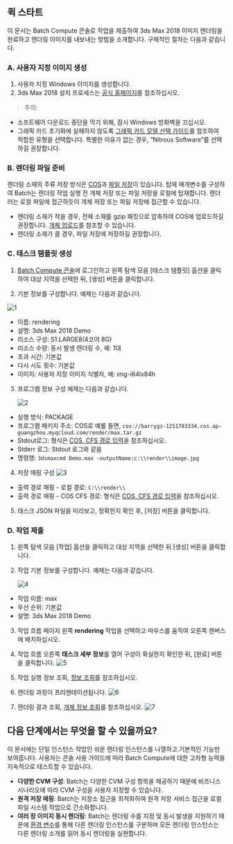 ## 퀵 스타트
이 문서는 Batch Compute 콘솔로 작업을 제출하여 3ds Max 2018 이미지 렌더링을 완료하고 렌더링 이미지를 내보내는 방법을 소개합니다. 구체적인 절차는 다음과 같습니다.
### A. 사용자 지정 이미지 생성
1. 사용자 지정 Windows 이미지를 생성합니다.
2. 3ds Max 2018 설치 프로세스는 [공식 홈페이지](https://www.autodesk.com/products/3ds-max/overview)를 참조하십시오.

>주의:
- 소프트웨어 다운로드 중단을 막기 위해, 잠시 Windows 방화벽을 끄십시오.
- 그래픽 카드 초기화에 실패하지 않도록 [그래픽 카드 모델 선택 가이드](https://knowledge.autodesk.com/zh-hans/support/3ds-max/learn-explore/caas/CloudHelp/cloudhelp/2015/CHS/3DSMax/files/GUID-3D6B4C8E-8C0D-4A9C-BFB0-2463803268CE-htm.html)를 참조하여 적합한 유형을 선택합니다. 특별한 이유가 없는 경우, “Nitrous Software”를 선택하길 권장합니다.

### B. 렌더링 파일 준비
렌더링 소재의 주류 저장 방식은 [COS](https://intl.cloud.tencent.com/document/product/436)과 [파일 저장](https://intl.cloud.tencent.com/document/product/582)이 있습니다. 탑재 매개변수를 구성하여 Batch는 렌더링 작업 실행 전 개체 저장 또는 파일 저장을 로컬에 탑재합니다. 렌더러는 로컬 파일에 접근하듯이 개체 저장 또는 파일 저장에 접근할 수 있습니다.

- 렌더링 소재가 작을 경우, 전체 소재를 gzip 패킷으로 압축하여 COS에 업로드하길 권장합니다. [개체 업로드](https://intl.cloud.tencent.com/document/product/436/6233)를 참조할 수 있습니다.
- 렌더링 소재가 클 경우, 파일 저장에 저장하길 권장합니다.

### C. 태스크 템플릿 생성
1. [Batch Compute 콘솔]()에 로그인하고 왼쪽 탐색 모음 [태스크 템플릿] 옵션을 클릭하여 대상 지역을 선택한 뒤, [생성] 버튼을 클릭합니다.

2. 기본 정보를 구성합니다. 예제는 다음과 같습니다.

![1](https://main.qcloudimg.com/raw/2d1fc5db083681fb89227c4477059b0a.png)

   - 이름: rendering
   - 설명: 3ds Max 2018 Demo
   - 리소스 구성: S1.LARGE8(4코어 8G)
   - 리소스 수량: 동시 발생 렌더링 수, 예: 1대
   - 초과 시간: 기본값
   - 다시 시도 횟수: 기본값
   - 이미지: 사용자 지정 이미지 식별자, 예: img-i64lx84h


3. 프로그램 정보 구성 예제는 다음과 같습니다.

   ![2](https://main.qcloudimg.com/raw/54a957780f1aab9a9c5377a0909997d4.png)

  - 실행 방식: PACKAGE
  - 프로그램 패키지 주소: COS로 예롤 들면, `cos://barrygz-1251783334.cos.ap-guangzhou.myqcloud.com/render/max.tar.gz`
  - Stdout로그: 형식은 [COS, CFS 경로 입력](https://cloud.tencent.com/document/product/599/13996)을 참조하십시오.
  - Stderr 로그: Stdout 로그와 같음
  - 명령행: `3dsmaxcmd Demo.max -outputName:c:\\render\\image.jpg`

4. 저장 매핑 구성
![3](https://main.qcloudimg.com/raw/72ae500ef3427774e6dcae08eed55e46.png)

  - 출력 경로 매핑 - 로컬 경로: `C:\\render\\`
  - 출력 경로 매핑 - COS CFS 경로: 형식은 [COS, CFS 경로 입력](https://cloud.tencent.com/document/product/599/13996)을 참조하십시오.

5. 태스크 JSON 파일을 미리보고, 정확한지 확인 후, [저장] 버튼을 클릭합니다.

### D. 작업 제출
1. 왼쪽 탐색 모음 [작업] 옵션을 클릭하고 대상 지역을 선택한 뒤 [생성] 버튼을 클릭합니다.

2. 작업 기본 정보를 구성합니다. 예제는 다음과 같습니다.

   ![4](https://main.qcloudimg.com/raw/3092bd4e78b584afa1fc635255594456.png)
  
  - 작업 이름: max
  - 우선 순위: 기본값
  - 설명: 3ds Max 2018 Demo

3. 작업 흐름 페이지 왼쪽 **rendering** 작업을 선택하고 마우스를 움직여 오른쪽 캔버스에 배치하십시오.

4. 작업 흐름 오른쪽 **태스크 세부 정보**를 열어 구성이 확실한지 확인한 뒤, [완료] 버튼을 클릭합니다.
![5](https://main.qcloudimg.com/raw/a1c1c8c70978b41081713fe3559f9d56.png)

5. 작업 실행 정보 조회, [정보 조회](https://cloud.tencent.com/document/product/599/14567)를 참조하십시오.

6. 렌더링 과정이 프리젠테이션됩니다.
![6](https://main.qcloudimg.com/raw/50b13ce08378e4a8fca7d8ac064ebf0b.png)

7. 렌더링 결과 조회, [개체 정보 조회](https://cloud.tencent.com/document/product/436/13326)를 참조하십시오.
![7](https://main.qcloudimg.com/raw/c85df5470620cac4bdd2c118da7dab36.png)

## 다음 단계에서는 무엇을 할 수 있을까요?
이 문서에는 단일 인스턴스 작업인 쉬운 렌더링 인스턴스를 나열하고.기본적인 기능만 보여줍니다. 사용자는 콘솔 사용 가이드에 따라 Batch Compute에 대한 고차형 능력을 지속적으로 테스트할 수 있습니다.
- **다양한 CVM 구성**: Batch는 다양한 CVM 구성 항목을 제공하기 때문에 비즈니스 시나리오에 따라 CVM 구성을 사용자 지정할 수 있습니다.
- **원격 저장 매핑**: Batch는 저장소 접근을 최적화하여 원격 저장 서비스 접근을 로컬 파일 시스템 작업으로 간소화합니다.
- **여러 장 이미지 동시 렌더링**: Batch는 렌더링 수를 지정 및 동시 발생을 지원하기 때문에 [환경 변수](https://intl.cloud.tencent.com/document/product/599/11752)를 통해 다른 렌더링 인스턴스를 구분하며 모든 렌더링 인스턴스는 다른 렌더링 소개를 읽어 동시 렌더링을 실현합니다.

